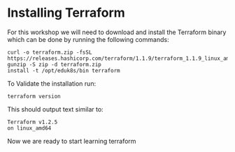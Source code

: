 # Installing Terraform
For this workshop we will need to download and install the Terraform binary which can be done by running the following commands:

```execute-1
curl -o terraform.zip -fsSL https://releases.hashicorp.com/terraform/1.1.9/terraform_1.1.9_linux_amd64.zip
gunzip -S zip -d terraform.zip
install -t /opt/eduk8s/bin terraform
```  

To Validate the installation run:
```execute-1
terraform version
```

This should output text similar to:

```
Terraform v1.2.5
on linux_amd64
```

Now we are ready to start learning terraform
